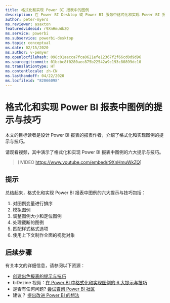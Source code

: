 ```yaml
---
title: 格式化和实现 Power BI 报表中的图例
description: 在 Power BI Desktop 或 Power BI 服务中格式化和实现 Power BI 报表视觉对象中图例的六个提示与技巧。
author: peter-myers
ms.reviewer: asaxton
featuredvideoid: r9XnHmuWkZQ
ms.service: powerbi
ms.subservice: powerbi-desktop
ms.topic: conceptual
ms.date: 02/15/2020
ms.author: v-pemyer
ms.openlocfilehash: 098c01aacca7fca0621efe12367f2f66cd0d9d96
ms.sourcegitcommit: 01bcbc8f0280aec875b22542a9c193c80899dc10
ms.translationtype: HT
ms.contentlocale: zh-CN
ms.lasthandoff: 04/22/2020
ms.locfileid: "82066098"
---
```

# <a name="tips-to-format-and-implement-legends-in-power-bi-reports"></a>格式化和实现 Power BI 报表中图例的提示与技巧

本文的目标读者是设计 Power BI 报表的报表作者，介绍了格式化和实现图例的提示与技巧。

请观看视频，其中演示了格式化和实现 Power BI 报表中图例的六大提示与技巧。

> [!VIDEO https://www.youtube.com/embed/r9XnHmuWkZQ]

## <a name="tips"></a>提示

总结起来，格式化和实现 Power BI 报表中图例的六大提示与技巧包括：

1. 对图例变量进行排序
1. 模拟图例
1. 调整图例大小和定位图例
1. 处理截断的图例
1. 匹配样式格式选项
1. 使用上下文制作全面的视觉对象

## <a name="next-steps"></a>后续步骤

有关本文的详细信息，请参阅以下资源：

- [创建出色报表的提示与技巧](../desktop-tips-and-tricks-for-creating-reports.md)
- biDezine 视频：[在 Power BI 中格式化和实现图例的 6 大提示与技巧](https://www.youtube.com/watch?v=r9XnHmuWkZQ)
- 是否有任何问题? [尝试咨询 Power BI 社区](https://community.powerbi.com/)
- 建议？ [提出改进 Power BI 的想法](https://ideas.powerbi.com)
